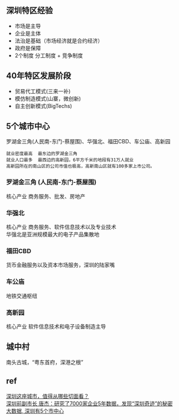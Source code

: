 ## 深圳特区经验
+ 市场是主导
+ 企业是主体
+ 法治是基础（市场经济就是合约经济）
+ 政府是保障
+ 2个制度  分工制度 + 竞争制度
## 40年特区发展阶段
+ 贸易代工模式(三来一补)
+ 模仿制造模式(山寨，微创新)
+ 自主创新模式(BigTechs)
## 5个城市中心
罗湖金三角(人民南-东门-蔡屋围)、华强北、福田CBD、车公庙、高新园
```
就业密度最高  最东边的罗湖金三角   
就业人口最多  最西边的高新园，6平方千米的地段有31万人就业   
高新园所在的南山区的公司市值也极高，高新南山区就有100多家上市公司。
```
### 罗湖金三角 (人民南-东门-蔡屋围)
核心产业 商务服务、批发、房地产

### 华强北
核心产业 商务服务、软件信息技术以及专业技术   
华强北是亚洲规模最大的电子产品集散地

### 福田CBD 
货币金融服务以及资本市场服务，深圳的陆家嘴

### 车公庙  
地铁交通枢纽   

### 高新园
核心产业 软件信息技术和电子设备制造主导


## 城中村
南头古城，“粤东首府，深港之根”

## ref
[深圳这座城市，值得从哪些切面看？](https://m.igetget.com/share/course/article?id=xzYo2GPNq4W8VEb4e4JejyRBZbnw0d)   
[深圳前副市长 唐杰：研究了7000家企业5年数据，发现“深圳奇迹”的秘密](https://mp.weixin.qq.com/s/L_C46WU9Ei14VGg-6v4AHA)   
[大数据, 深圳有5个市中心](https://mp.weixin.qq.com/s/TrIkuPoxQGyV870yM07nSw)

